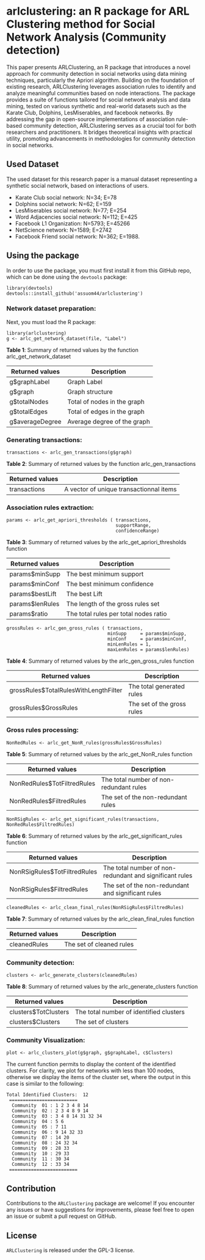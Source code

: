 # arlclustering: an R package for ARL Clustering method for Social Network Analysis (Community detection)

This paper presents ARLClustering, an R package that introduces a novel approach for community detection in social networks using data mining techniques, particularly the Apriori algorithm. Building on the foundation of existing research, ARLClustering leverages association rules to identify and analyze meaningful communities based on node interactions. The package provides a suite of functions tailored for social network analysis and data mining, tested on various synthetic and real-world datasets such as the Karate Club, Dolphins, LesMiserables, and facebook networks. By addressing the gap in open-source implementations of association rule-based community detection, ARLClustering serves as a crucial tool for both researchers and practitioners. It bridges theoretical insights with practical utility, promoting advancements in methodologies for community detection in social networks.

## Used Dataset

The used dataset for this research paper is a manual dataset representing a synthetic social network, based on interactions of users.

-   Karate Club social network: N=34; E=78
-   Dolphins social network: N=62; E=159
-   LesMiserables social network: N=77; E=254
-   Word Adjacencies social network: N=112; E=425
-   Facebook L1 Organization: N=5793; E=45266
-   NetScience network: N=1589; E=2742
-   Facebook Friend social network: N=362; E=1988.

## Using the package

In order to use the package, you must first install it from this GitHub repo, which can be done using the `devtools` package:

```         
library(devtools)
devtools::install_github('assuom44/arlclustering')
```

### Network dataset preparation:

Next, you must load the R package:

```         
library(arlclustering)
g <- arlc_get_network_dataset(file, "Label")
```

**Table 1**: Summary of returned values by the function arlc_get_network_dataset

| Returned values  | Description                 |
|------------------|-----------------------------|
| g\$graphLabel    | Graph Label                 |
| g\$graph         | Graph structure             |
| g\$totalNodes    | Total of nodes in the graph |
| g\$totalEdges    | Total of edges in the graph |
| g\$averageDegree | Average degree of the graph |

### Generating transactions:

```         
transactions <- arlc_gen_transactions(g$graph)
```

**Table 2**: Summary of returned values by the function arlc_gen_transactions

| Returned values | Description                             |
|-----------------|-----------------------------------------|
| transactions    | A vector of unique transactionnal items |

### Association rules extraction:

```         
params <- arlc_get_apriori_thresholds ( transactions,
                                        supportRange, 
                                        confidenceRange)
```

**Table 3**: Summary of returned values by the arlc_get_apriori_thresholds function

| Returned values  | Description                           |
|------------------|---------------------------------------|
| params\$minSupp  | The best minimum support              |
| params\$minConf  | The best minimum confidence           |
| params\$bestLift | The best Lift                         |
| params\$lenRules | The length of the gross rules set     |
| params\$ratio    | The total rules per total nodes ratio |

```         
grossRules <- arlc_gen_gross_rules ( transactions,
                                     minSupp     = params$minSupp,
                                     minConf     = params$minConf,
                                     minLenRules = 1,
                                     maxLenRules = params$lenRules)
```

**Table 4**: Summary of returned values by the arlc_gen_gross_rules function

| Returned values                        | Description                |
|----------------------------------------|----------------------------|
| grossRules\$TotalRulesWithLengthFilter | The total generated rules  |
| grossRules\$GrossRules                 | The set of the gross rules |

### Gross rules processing:

```         
NonRedRules <- arlc_get_NonR_rules(grossRules$GrossRules)
```

**Table 5**: Summary of returned values by the arlc_get_NonR_rules function

| Returned values              | Description                             |
|------------------------------|-----------------------------------------|
| NonRedRules\$TotFiltredRules | The total number of non-redundant rules |
| NonRedRules\$FiltredRules    | The set of the non-redundant rules      |

```         
NonRSigRules <- arlc_get_significant_rules(transactions, NonRedRules$FiltredRules)
```

**Table 6**: Summary of returned values by the arlc_get_significant_rules function

| Returned values               | Description                                             |
|--------------------------|----------------------------------------------|
| NonRSigRules\$TotFiltredRules | The total number of non-redundant and significant rules |
| NonRSigRules\$FiltredRules    | The set of the non-redundant and significant rules      |

```         
cleanedRules <- arlc_clean_final_rules(NonRSigRules$FiltredRules)
```

**Table 7**: Summary of returned values by the arlc_clean_final_rules function

| Returned values | Description              |
|-----------------|--------------------------|
| cleanedRules    | The set of cleaned rules |

### Community detection:

```         
clusters <- arlc_generate_clusters(cleanedRules)
```

**Table 8**: Summary of returned values by the arlc_generate_clusters function

| Returned values       | Description                             |
|-----------------------|-----------------------------------------|
| clusters\$TotClusters | The total number of identified clusters |
| clusters\$Clusters    | The set of clusters                     |

### Community Visualization:

```         
plot <- arlc_clusters_plot(g$graph, g$graphLabel, c$Clusters)
```

The current function permits to display the content of the identified clusters. For clarity, we plot for networks with less than 100 nodes, otherwise we display the items of the cluster set, where the output in this case is similar to the following:

```{=tex}
Total Identified Clusters:  12
 =========================  
  Community  01 : 1 2 3 4 8 14
  Community  02 : 2 3 4 8 9 14
  Community  03 : 3 4 8 14 31 32 34
  Community  04 : 5 6
  Community  05 : 7 11
  Community  06 : 9 14 32 33
  Community  07 : 14 20
  Community  08 : 24 32 34
  Community  09 : 28 33
  Community  10 : 29 33
  Community  11 : 30 34
  Community  12 : 33 34
 ========================= 
```
## Contribution

Contributions to the `ARLClustering` package are welcome! If you encounter any issues or have suggestions for improvements, please feel free to open an issue or submit a pull request on GitHub.

## **License**

`ARLClustering` is released under the GPL-3 license.

